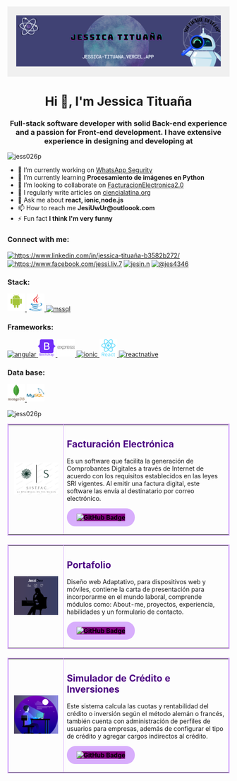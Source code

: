 <!DOCTYPE html>
<html lang="en">


<body>
<div style="text-align: center; background-color: #f0f0f0; padding: 20px;">
    <img src="./img/portadaa.png" alt="Portada" style="max-width: 100%; height: auto;">
    
</div>
  <h1 align="center">Hi 👋, I'm Jessica Tituaña</h1>
  <h3 align="center">Full-stack software developer with solid Back-end experience and a passion for Front-end development. I have extensive experience in designing and developing at</h3>

  <p align="left"> <img src="https://komarev.com/ghpvc/?username=jess026p&label=Profile%20views&color=0e75b6&style=flat" alt="jess026p" /> </p>

  <ul>
    <li>🔭 I’m currently working on <a href="https://github.com/jess026p/WhatsApp-Segurity">WhatsApp Segurity</a></li>
    <li>🌱 I’m currently learning <strong>Procesamiento de imágenes en Python</strong></li>
    <li>👯 I’m looking to collaborate on <a href="https://github.com/jess026p/FacturacionElectronica2.0">FacturacionElectronica2.0</a></li>
    <li>📝 I regularly write articles on <a href="https://ciencialatina.org/index.php/cienciala/article/view/11290">ciencialatina.org</a></li>
    <li>💬 Ask me about <strong>react, ionic,node.js</strong></li>
    <li>📫 How to reach me <strong>JesiUwUr@outloook.com</strong></li>
    <li>⚡ Fun fact <strong>I think I'm very funny</strong></li>
  </ul>

  <h3 align="left">Connect with me:</h3>
  <p align="left">
    <a href="https://www.linkedin.com/in/jessica-tituaña-b3582b272/" target="blank"><img align="center" src="https://raw.githubusercontent.com/rahuldkjain/github-profile-readme-generator/master/src/images/icons/Social/linked-in-alt.svg" alt="https://www.linkedin.com/in/jessica-tituaña-b3582b272/" height="30" width="40" /></a>
    <a href="https://www.facebook.com/jessi.liv.7" target="blank"><img align="center" src="https://raw.githubusercontent.com/rahuldkjain/github-profile-readme-generator/master/src/images/icons/Social/facebook.svg" alt="https://www.facebook.com/jessi.liv.7" height="30" width="40" /></a>
    <a href="https://instagram.com/jesin.n" target="blank"><img align="center" src="https://raw.githubusercontent.com/rahuldkjain/github-profile-readme-generator/master/src/images/icons/Social/instagram.svg" alt="jesin.n" height="30" width="40" /></a>
    <a href="https://www.youtube.com/@jes4346" target="blank"><img align="center" src="https://raw.githubusercontent.com/rahuldkjain/github-profile-readme-generator/master/src/images/icons/Social/youtube.svg" alt="@jes4346" height="30" width="40" /></a>
  </p>

 <!-- Categoría: ID -->
<h3 align="left">Stack:</h3>
<p align="left">
  <a href="https://developer.android.com" target="_blank" rel="noreferrer">
    <img src="https://raw.githubusercontent.com/devicons/devicon/master/icons/android/android-original-wordmark.svg" alt="android" width="40" height="40"/>
  </a>
  <a href="https://www.java.com" target="_blank" rel="noreferrer">
    <img src="https://raw.githubusercontent.com/devicons/devicon/master/icons/java/java-original.svg" alt="java" width="40" height="40"/>
  </a>
  <a href="https://www.microsoft.com/en-us/sql-server" target="_blank" rel="noreferrer">
    <img src="https://www.svgrepo.com/show/303229/microsoft-sql-server-logo.svg" alt="mssql" width="40" height="40"/>
  </a>
  <!-- Otros enlaces relacionados con IDs -->
</p>

<!-- Categoría: Frameworks -->
<h3 align="left">Frameworks:</h3>
<p align="left">
  <a href="https://angular.io" target="_blank" rel="noreferrer">
    <img src="https://angular.io/assets/images/logos/angular/angular.svg" alt="angular" width="40" height="40"/>
  </a>
  <a href="https://getbootstrap.com" target="_blank" rel="noreferrer">
    <img src="https://raw.githubusercontent.com/devicons/devicon/master/icons/bootstrap/bootstrap-plain-wordmark.svg" alt="bootstrap" width="40" height="40"/>
  </a>
  <a href="https://expressjs.com" target="_blank" rel="noreferrer">
    <img src="https://raw.githubusercontent.com/devicons/devicon/master/icons/express/express-original-wordmark.svg" alt="express" width="40" height="40"/>
  </a>
  <a href="https://ionicframework.com" target="_blank" rel="noreferrer">
    <img src="https://upload.wikimedia.org/wikipedia/commons/d/d1/Ionic_Logo.svg" alt="ionic" width="40" height="40"/>
  </a>
  <a href="https://reactjs.org/" target="_blank" rel="noreferrer">
    <img src="https://raw.githubusercontent.com/devicons/devicon/master/icons/react/react-original-wordmark.svg" alt="react" width="40" height="40"/>
  </a>
  <a href="https://reactnative.dev/" target="_blank" rel="noreferrer">
    <img src="https://reactnative.dev/img/header_logo.svg" alt="reactnative" width="40" height="40"/>
  </a>
  <!-- Otros enlaces relacionados con frameworks -->
</p>

<!-- Categoría: Base de Datos -->
<h3 align="left">Data base:</h3>
<p align="left">
  <a href="https://www.mongodb.com/" target="_blank" rel="noreferrer">
    <img src="https://raw.githubusercontent.com/devicons/devicon/master/icons/mongodb/mongodb-original-wordmark.svg" alt="mongodb" width="40" height="40"/>
  </a>
  <a href="https://www.mysql.com/" target="_blank" rel="noreferrer">
    <img src="https://raw.githubusercontent.com/devicons/devicon/master/icons/mysql/mysql-original-wordmark.svg" alt="mysql" width="40" height="40"/>
  </a>
  <!-- Otros enlaces relacionados con bases de datos -->
</p>

<p><img align="center" src="https://github-readme-stats.vercel.app/api/top-langs?username=jess026p&show_icons=true&locale=en&layout=compact" alt="jess026p" /></p>

<div align="center">

  <!-- Tarjeta 1 -->
  <table width="50%" border="2" bordercolor="#d8aefc" style="border-collapse: collapse; margin-bottom: 20px;">
    <tr>
      <td width="25%" align="center">
        <img src="./img/facturacion.png" alt="Facturación Electrónica" width="100">
      </td>
      <td>
        <h2 style="color: #4b0082;">Facturación Electrónica</h2>
        <p>Es un software que facilita la generación de Comprobantes Digitales a través de Internet de acuerdo con los requisitos establecidos en las leyes SRI vigentes. Al emitir una factura digital, este software las envía al destinatario por correo electrónico.</p>
        <p>
          <a href="https://github.com/jess026p/FacturacionElectronica2.0" target="_blank" style="display: inline-block; border: 2px solid #d8aefc; border-radius: 20px; background-color: #d8aefc; padding: 10px 20px; text-decoration: none; color: black; font-weight: bold;"><img src="https://img.shields.io/badge/CODE-80ffaa?style=for-the-badge&logo=github&logoColor=black" alt="GitHub Badge" style="background-color: #800080;"></a>
        </p>
      </td>
    </tr>
  </table>

  <!-- Tarjeta 2 -->
  <table width="80%" border="2" bordercolor="#d8aefc" style="border-collapse: collapse; margin-bottom: 20px;">
    <tr>
      <td width="25%" align="center">
        <img src="./img/portafolio.png" alt="Portafolio" width="100px">
      </td>
      <td>
        <h2 style="color: #4b0082;">Portafolio</h2>
        <p>Diseño web Adaptativo, para dispositivos web y móviles, contiene la carta de presentación para incorporarme en el mundo laboral, comprende módulos como: About-me, proyectos, experiencia, habilidades y un formulario de contacto.</p>
        <p>
          <a href="https://github.com/jess026p/Portafolio2.0-" target="_blank" style="display: inline-block; border: 2px solid #d8aefc; border-radius: 20px; background-color: #d8aefc; padding: 10px 20px; text-decoration: none; color: black; font-weight: bold;"><img src="https://img.shields.io/badge/CODE-80ffaa?style=for-the-badge&logo=github&logoColor=black" alt="GitHub Badge" style="background-color: #800080;">
</a>
        </p>
      </td>
    </tr>
  </table>

  <!-- Tarjeta 3 -->
  <table width="80%" border="2" bordercolor="#d8aefc" style="border-collapse: collapse;">
    <tr>
      <td width="25%" align="center">
        <img src="./img/simulador.png" alt="Simulador de Crédito e Inversiones" width="100">
      </td>
      <td>
        <h2 style="color: #4b0082;">Simulador de Crédito e Inversiones</h2>
        <p>Este sistema calcula las cuotas y rentabilidad del crédito o inversión según el método alemán o francés, también cuenta con administración de perfiles de usuarios para empresas, además de configurar el tipo de crédito y agregar cargos indirectos al crédito.</p>
        <p>
          <a href="https://github.com/jeanpgr/simulador-creditos-inversiones" target="_blank" style="display: inline-block; border: 2px solid #d8aefc; border-radius: 20px; background-color: #d8aefc; padding: 10px 20px; text-decoration: none; color: black; font-weight: bold;"><img src="https://img.shields.io/badge/CODE-80ffaa?style=for-the-badge&logo=github&logoColor=black" alt="GitHub Badge" style="background-color: #800080;"></a>
        </p>
      </td>
    </tr>
  </table>

</div>


</body>
</html>
